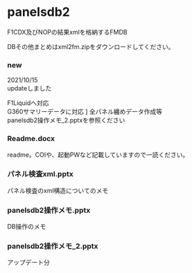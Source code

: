 # panelsdb2

F1CDX及びNOPの結果xmlを格納するFMDB

DBその他まとめはxml2fm.zipをダウンロードしてください。

### new
2021/10/15  
updateしました

F1Liquidへ対応  
G360サマリーデータに対応  ]
全パネル纏めデータ作成等  
panelsdb2操作メモ_2.pptxを参照ください

### Readme.docx
readme。COIや、起動PWなど記載していますので一読ください。

### パネル検査xml.pptx
パネル検査のxml構造についてのメモ

### panelsdb2操作メモ.pptx
DB操作のメモ

### panelsdb2操作メモ_2.pptx
アップデート分
